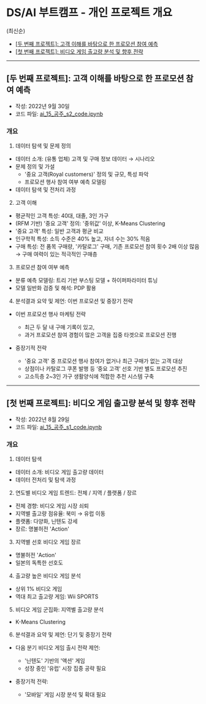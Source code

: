 
# DS/AI 부트캠프 - 개인 프로젝트 개요 
(최신순)

* [[두 번째 프로젝트]: 고객 이해를 바탕으로 한 프로모션 참여 예측](#[두-번째----------------------------------)
* [[첫 번째 프로젝트]: 비디오 게임 출고량 분석 및 향후 전략](#[첫-번째--------------------------------)
---
  
## [두 번째 프로젝트]: 고객 이해를 바탕으로 한 프로모션 참여 예측 
- 작성: 2022년 9월 30일   
- 코드 파일: [ai_15_공주_s2_code.ipynb](https://github.com/kongju7/my_project1_2/blob/main/ai_15_%EA%B3%B5%EC%A3%BC_s2_code.ipynb)


### 개요

1. 데이터 탐색 및 문제 정의 
  - 데이터 소개: (유통 업체) 고객 및 구매 정보 데이터 → 시나리오 
  - 문제 정의 및 가설
    - '중요 고객(Royal customers)' 정의 및 규모, 특성 파악 
    - 프로모션 행사 참여 여부 예측 모델링
  - 데이터 탐색 및 전처리 과정 
   
2. 고객 이해
  - 평균적인 고객 특성: 40대, 대졸, 3인 가구 
  - (RFM 기반) '중요 고객' 정의: '중위값' 이상,  K-Means Clustering
  - '중요 고객' 특성: 일반 고객과 평균 비교 
  - 인구학적 특성: 소득 수준은 40% 높고, 자녀 수는 30% 적음
  - 구매 특성: 전 품목 구매량, '카탈로그' 구매, 기존 프로모션 참여 횟수 2배 이상 많음 → 구매 여력이 있는 적극적인 구매층 
  
3. 프로모션 참여 여부 예측 
  - 분류 예측 모델링: 트리 기반 부스팅 모델 + 하이퍼파라미터 튜닝 
  - 모델 일반화 검증 및 해석: PDP 활용

4. 분석결과 요약 및 제언: 이번 프로모션 및 중장기 전략 
  - 이번 프로모션 행사 마케팅 전략
    - 최근 두 달 내 구매 기록이 있고, 
    - 과거 프로모션 참여 경험이 많은 고객을 집중 타겟으로 프로모션 진행 
   
  - 중장기적 전략
    - '중요 고객' 중 프로모션 행사 참여가 없거나 최근 구매가 없는 고객 대상  
    - 상점이나 카탈로그 쿠폰 발행 등 ‘중요 고객’ 선호 기반 별도 프로모션 추진 
    - 고소득층 2~3인 가구 생활양식에 적합한 추천 시스템 구축
  
---    
     
## [첫 번째 프로젝트]: 비디오 게임 출고량 분석 및 향후 전략
- 작성: 2022년 8월 29일 
- 코드 파일: [ai_15_공주_s1_code.ipynb](https://github.com/kongju7/my_project1_2/blob/main/ai_15_%E1%84%80%E1%85%A9%E1%86%BC%E1%84%8C%E1%85%AE_s1_code.ipynb)


### 개요 

1. 데이터 탐색
  - 데이터 소개: 비디오 게임 출고량 데이터
  - 데이터 전처리 및 탐색 과정
  
2. 연도별 비디오 게임 트렌드: 전체 / 지역 / 플랫폼 / 장르 
  - 전체 경향: 비디오 게임 시장 쇠퇴
  - 지역별 출고량 점유율: 북미 → 유럽 이동
  - 플랫폼: 다양화, 닌텐도 강세
  - 장르: 명불허전 'Action'

3. 지역별 선호 비디오 게임 장르
  - 명불허전 'Action'
  - 일본의 독특한 선호도

4. 출고량 높은 비디오 게임 분석
  - 상위 1% 비디오 게임
  - 역대 최고 출고량 게임: Wii SPORTS

5. 비디오 게임 군집화: 지역별 출고량 분석
  - K-Means Clustering

6. 분석결과 요약 및 제언: 단기 및 중장기 전략
  - 다음 분기 비디오 게임 출시 전략 제언:
    - '닌텐도' 기반의 '액션' 게임
    - 성장 중인 '유럽' 시장 집중 공략 필요
    
  - 중장기적 전략:
    - '모바일' 게임 시장 분석 및 확대 필요
 
